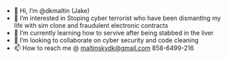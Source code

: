 - 👋 Hi, I’m @dkmaltin (Jake)
- 👀 I’m interested in Stoping cyber terrorist who have been dismantlng my life with sim clone and fraudulent electronic contracts
- 🌱 I’m currently learning how to servive after being stabbed in the liver 
- 💞️ I’m looking to collaborate on cyber security and code cleaning 
- 📫 How to reach me @  maltinskydk@gmail.com 858-6499-216

<!---
dkmaltin/dkmaltin is a ✨ special ✨ repository because its `README.md` (this file) appears on your GitHub profile.
You can click the Preview link to take a look at your changes.
--->
